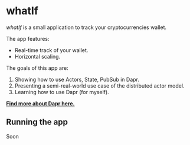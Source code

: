 # whatIf

_whatIf_ is a small application to track your cryptocurrencies wallet.

The app features:
* Real-time track of your wallet.
* Horizontal scaling.

The goals of this app are:
1. Showing how to use Actors, State, PubSub in Dapr.
1. Presenting a semi-real-world use case of the distributed actor model.
1. Learning how to use Dapr (for myself).

**[Find more about Dapr here.](https://dapr.io/)**


## Running the app
Soon

